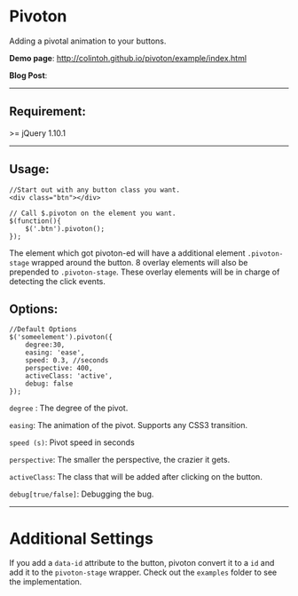 Pivoton
==============================
Adding a pivotal animation to your buttons.

**Demo page**: http://colintoh.github.io/pivoton/example/index.html

**Blog Post**:

----------------

Requirement:
----------------
\>= jQuery 1.10.1

------------------

Usage:
----------------

    //Start out with any button class you want.
    <div class="btn"></div>

    // Call $.pivoton on the element you want.
    $(function(){
        $('.btn').pivoton();
    });

The element which got pivoton-ed will have a additional element ```.pivoton-stage``` wrapped around the button. 8 overlay elements will also be prepended to ```.pivoton-stage```. These overlay elements will be in charge of detecting the click events.

Options:
----------------
    //Default Options
    $('someelement').pivoton({
        degree:30,
        easing: 'ease',
        speed: 0.3, //seconds
        perspective: 400,
        activeClass: 'active',
        debug: false
    });
```degree``` : The degree of the pivot.

```easing```: The animation of the pivot. Supports any CSS3 transition.

```speed (s)```: Pivot speed in seconds

```perspective```: The smaller the perspective, the crazier it gets.

```activeClass```: The class that will be added after clicking on the button.

```debug[true/false]```: Debugging the bug.

----------

Additional Settings
=============
If you add a ```data-id``` attribute to the button, pivoton convert it to a ```id``` and add it to the ```pivoton-stage``` wrapper. Check out the ```examples``` folder to see the implementation.